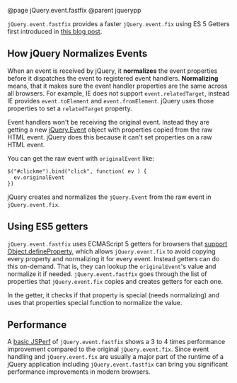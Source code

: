 @page jQuery.event.fastfix
@parent jquerypp

`jQuery.event.fastfix` provides a faster `jQuery.event.fix` using ES 5 Getters first introduced in
[this blog post](http://bitovi.com/blog/2012/04/faster-jquery-event-fix.html).

## How jQuery Normalizes Events

When an event is received by jQuery, it __normalizes__ the event properties before it
dispatches the event to registered event handlers.  __Normalizing__ means, that it makes sure
the event handler properties are the same across all browsers. For example,
IE does not support `event.relatedTarget`, instead IE  provides `event.toElement` and `event.fromElement`.
jQuery uses those properties to set a `relatedTarget` property.

Event handlers won't be receiving the original event. Instead they are getting a new
[jQuery.Event](http://api.jquery.com/category/events/event-object/) object with properties copied from
the raw HTML event. jQuery does this because it can't set properties on a raw HTML event.

You can get the raw event with `originalEvent` like:

    $("#clickme").bind("click", function( ev ) {
      ev.originalEvent
    })

jQuery creates and normalizes the `jQuery.Event` from the raw event in `jQuery.event.fix`.

## Using ES5 getters

`jQuery.event.fastfix` uses ECMAScript 5 getters for browsers that [support Object.defineProperty](http://kangax.github.com/es5-compat-table/),
which allows `jQuery.event.fix` to avoid copying every property and normalizing it for every event.
Instead getters can do this on-demand. That is, they can lookup the `originalEvent`'s value and normalize it if needed.
`jQuery.event.fastfix` goes through the list of properties that `jQuery.event.fix` copies and creates getters for each one.

In the getter, it checks if that property is special (needs normalizing) and uses that properties special
function to normalize the value.

## Performance

A [basic JSPerf](http://jsperf.com/jquery-event-fix/6) of `jQuery.event.fastfix` shows a
3 to 4 times performance improvement compared to the original `jQuery.event.fix`. Since event handling
and `jQuery.event.fix` are usually a major part of the runtime of a jQuery application including `jQuery.event.fastfix`
can bring you significant performance improvements in modern browsers.
